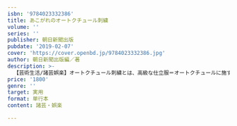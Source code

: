 ```yaml
---
isbn: '9784023332386'
title: あこがれのオートクチュール刺繍
volume: ''
series: ''
publisher: 朝日新聞出版
pubdate: '2019-02-07'
cover: 'https://cover.openbd.jp/9784023332386.jpg'
author: 朝日新聞出版編／著
description: >-
  【芸術生活/諸芸娯楽】オートクチュール刺繍とは、高級な仕立服＝オートクチュールに施す煌びやかな刺繍のこと。フランスのアトリエで長年培われてきた技術やアイデアを、初心者でも楽しめるようかみ砕き、ていねいにプロセス写真で紹介。レンミッコなど超人気作家４人の競演。
price: '1800'
genre: ''
target: 実用
format: 単行本
content: 諸芸・娯楽

---
```

